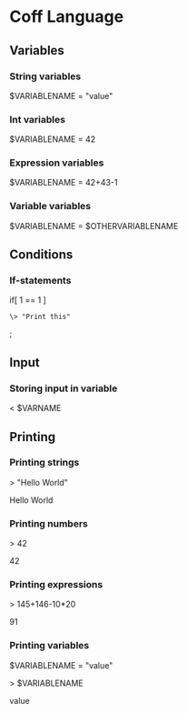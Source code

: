 # Coff Language

## Variables

### String variables

$VARIABLENAME = "value"

### Int variables

$VARIABLENAME = 42

### Expression variables

$VARIABLENAME = 42+43-1

### Variable variables

$VARIABLENAME = $OTHERVARIABLENAME

## Conditions

### If-statements

if[ 1 == 1 ]

	\> "Print this"
	
;

## Input

### Storing input in variable

< $VARNAME

## Printing

### Printing strings

\> "Hello World"

Hello World

### Printing numbers

\> 42

42

### Printing expressions

\> 145+146-10\*20

91

### Printing variables

$VARIABLENAME = "value"

\> $VARIABLENAME

value
